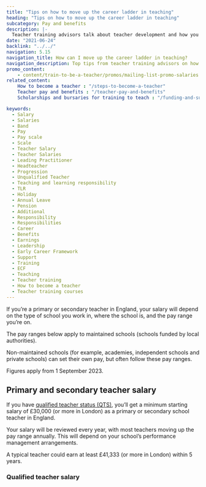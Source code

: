 ```yaml
---
title: "Tips on how to move up the career ladder in teaching"
heading: "Tips on how to move up the career ladder in teaching"
subcategory: Pay and benefits
description: |-
  Teacher training advisors talk about teacher development and how you can progress a career in teaching.
date: "2021-06-24"
backlink: "../../"
navigation: 5.15
navigation_title: How can I move up the career ladder in teaching?
navigation_description: Top tips from teacher training advisors on how you can progress a career in teaching.
promo_content:
    - content/train-to-be-a-teacher/promos/mailing-list-promo-salaries
related_content:
    How to become a teacher : "/steps-to-become-a-teacher"
    Teacher pay and benefits : "/teacher-pay-and-benefits" 
    Scholarships and bursaries for training to teach : "/funding-and-support/scholarships-and-bursaries"

keywords:
  - Salary
  - Salaries
  - Band
  - Pay
  - Pay scale
  - Scale
  - Teacher Salary
  - Teacher Salaries
  - Leading Practitioner
  - Headteacher
  - Progression
  - Unqualified Teacher
  - Teaching and learning responsibility
  - TLR
  - Holiday
  - Annual Leave
  - Pension
  - Additional
  - Responsibility
  - Responsibilities
  - Career
  - Benefits
  - Earnings
  - Leadership
  - Early Career Framework
  - Support
  - Training
  - ECF
  - Teaching
  - Teacher training
  - How to become a teacher
  - Teacher training courses
---
```


If you’re a primary or secondary teacher in England, your salary will depend on the type of school you work in, where the school is, and the pay range you’re on.

The pay ranges below apply to maintained schools (schools funded by local authorities).

Non-maintained schools (for example, academies, independent schools and private schools) can set their own pay, but often follow these pay ranges. 

Figures apply from 1 September 2023.

## Primary and secondary teacher salary

If you have [qualified teacher status (QTS)](/train-to-be-a-teacher/what-is-qts), you’ll get a minimum starting salary of £30,000 (or more in London) as a primary or secondary school teacher in England. 

Your salary will be reviewed every year, with most teachers moving up the pay range annually. This will depend on your school’s performance management arrangements.    

A typical teacher could earn at least £41,333 (or more in London) within 5 years.

### Qualified teacher salary